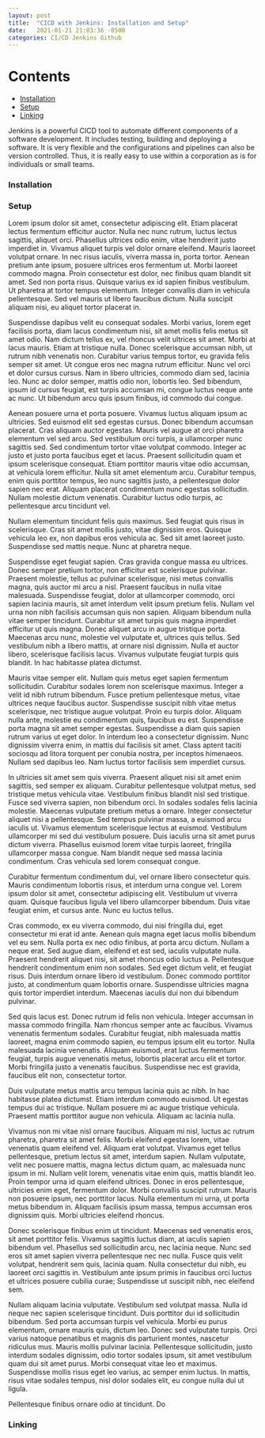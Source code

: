 ```yaml
---
layout: post
title:  "CICD with Jenkins: Installation and Setup"
date:   2021-01-21 21:03:36 -0500
categories: CI/CD Jenkins Github
---
```

# Contents
 - [Installation](#installation) 
 - [Setup](#setup)
 - [Linking](#Linking)

Jenkins is a powerful CICD tool to automate different components of a software development. It includes testing, building and deploying a software. It is very flexible and the configurations and pipelines can also be version controlled. Thus, it is really easy to use within a corporation as is for individuals or small teams.

### Installation

### Setup

 Lorem ipsum dolor sit amet, consectetur adipiscing elit. Etiam placerat lectus fermentum efficitur auctor. Nulla nec nunc rutrum, luctus lectus sagittis, aliquet orci. Phasellus ultrices odio enim, vitae hendrerit justo imperdiet in. Vivamus aliquet turpis vel dolor ornare eleifend. Mauris laoreet volutpat ornare. In nec risus iaculis, viverra massa in, porta tortor. Aenean pretium ante ipsum, posuere ultrices eros fermentum ut. Morbi laoreet commodo magna. Proin consectetur est dolor, nec finibus quam blandit sit amet. Sed non porta risus. Quisque varius ex id sapien finibus vestibulum. Ut pharetra at tortor tempus elementum. Integer convallis diam in vehicula pellentesque. Sed vel mauris ut libero faucibus dictum. Nulla suscipit aliquam nisi, eu aliquet tortor placerat in.

Suspendisse dapibus velit eu consequat sodales. Morbi varius, lorem eget facilisis porta, diam lacus condimentum nisi, sit amet mollis felis metus sit amet odio. Nam dictum tellus ex, vel rhoncus velit ultrices sit amet. Morbi at lacus mauris. Etiam at tristique nulla. Donec scelerisque accumsan nibh, ut rutrum nibh venenatis non. Curabitur varius tempus tortor, eu gravida felis semper sit amet. Ut congue eros nec magna rutrum efficitur. Nunc vel orci et dolor cursus cursus. Nam in libero ultricies, commodo diam sed, lacinia leo. Nunc ac dolor semper, mattis odio non, lobortis leo. Sed bibendum, ipsum id cursus feugiat, est turpis accumsan mi, congue luctus neque ante ac nunc. Ut bibendum arcu quis ipsum finibus, id commodo dui congue.

Aenean posuere urna et porta posuere. Vivamus luctus aliquam ipsum ac ultricies. Sed euismod elit sed egestas cursus. Donec bibendum accumsan placerat. Cras aliquam auctor egestas. Mauris vel augue at orci pharetra elementum vel sed arcu. Sed vestibulum orci turpis, a ullamcorper nunc sagittis sed. Sed condimentum tortor vitae volutpat commodo. Integer ac justo et justo porta faucibus eget et lacus. Praesent sollicitudin quam et ipsum scelerisque consequat. Etiam porttitor mauris vitae odio accumsan, at vehicula lorem efficitur. Nulla sit amet elementum arcu. Curabitur tempus, enim quis porttitor tempus, leo nunc sagittis justo, a pellentesque dolor sapien nec erat. Aliquam placerat condimentum nunc egestas sollicitudin. Nullam molestie dictum venenatis. Curabitur luctus odio turpis, ac pellentesque arcu tincidunt vel.

Nullam elementum tincidunt felis quis maximus. Sed feugiat quis risus in scelerisque. Cras sit amet mollis justo, vitae dignissim eros. Quisque vehicula leo ex, non dapibus eros vehicula ac. Sed sit amet laoreet justo. Suspendisse sed mattis neque. Nunc at pharetra neque.

Suspendisse eget feugiat sapien. Cras gravida congue massa eu ultrices. Donec semper pretium tortor, non efficitur est scelerisque pulvinar. Praesent molestie, tellus ac pulvinar scelerisque, nisi metus convallis magna, quis auctor mi arcu a nisl. Praesent faucibus in nulla vitae malesuada. Suspendisse feugiat, dolor at ullamcorper commodo, orci sapien lacinia mauris, sit amet interdum velit ipsum pretium felis. Nullam vel urna non nibh facilisis accumsan quis non sapien. Aliquam bibendum nulla vitae semper tincidunt. Curabitur sit amet turpis quis magna imperdiet efficitur ut quis magna. Donec aliquet arcu in augue tristique porta. Maecenas arcu nunc, molestie vel vulputate et, ultrices quis tellus. Sed vestibulum nibh a libero mattis, at ornare nisl dignissim. Nulla et auctor libero, scelerisque facilisis lacus. Vivamus vulputate feugiat turpis quis blandit. In hac habitasse platea dictumst.

Mauris vitae semper elit. Nullam quis metus eget sapien fermentum sollicitudin. Curabitur sodales lorem non scelerisque maximus. Integer a velit id nibh rutrum bibendum. Fusce pretium pellentesque metus, vitae ultrices neque faucibus auctor. Suspendisse suscipit nibh vitae metus scelerisque, nec tristique augue volutpat. Proin eu turpis dolor. Aliquam nulla ante, molestie eu condimentum quis, faucibus eu est. Suspendisse porta magna sit amet semper egestas. Suspendisse a diam quis sapien rutrum varius ut eget dolor. In interdum leo a consectetur dignissim. Nunc dignissim viverra enim, in mattis dui facilisis sit amet. Class aptent taciti sociosqu ad litora torquent per conubia nostra, per inceptos himenaeos. Nullam sed dapibus leo. Nam luctus tortor facilisis sem imperdiet cursus.

In ultricies sit amet sem quis viverra. Praesent aliquet nisi sit amet enim sagittis, sed semper ex aliquam. Curabitur pellentesque volutpat metus, sed tristique metus vehicula vitae. Vestibulum finibus blandit nisl sed tristique. Fusce sed viverra sapien, non bibendum orci. In sodales sodales felis lacinia molestie. Maecenas vulputate pretium metus a ornare. Integer consectetur aliquet nisi a pellentesque. Sed tempus pulvinar massa, a euismod arcu iaculis ut. Vivamus elementum scelerisque lectus at euismod. Vestibulum ullamcorper mi sed dui vestibulum posuere. Duis iaculis urna sit amet purus dictum viverra. Phasellus euismod lorem vitae turpis laoreet, fringilla ullamcorper massa congue. Nam blandit neque sed massa lacinia condimentum. Cras vehicula sed lorem consequat congue.

Curabitur fermentum condimentum dui, vel ornare libero consectetur quis. Mauris condimentum lobortis risus, et interdum urna congue vel. Lorem ipsum dolor sit amet, consectetur adipiscing elit. Vestibulum ut viverra quam. Quisque faucibus ligula vel libero ullamcorper bibendum. Duis vitae feugiat enim, et cursus ante. Nunc eu luctus tellus.

Cras commodo, ex eu viverra commodo, dui nisi fringilla dui, eget consectetur mi erat id ante. Aenean quis magna eget lacus mollis bibendum vel eu sem. Nulla porta ex nec odio finibus, at porta arcu dictum. Nullam a neque erat. Sed augue diam, eleifend et est sed, iaculis vulputate nulla. Praesent hendrerit aliquet nisi, sit amet rhoncus odio luctus a. Pellentesque hendrerit condimentum enim non sodales. Sed eget dictum velit, et feugiat risus. Duis interdum ornare libero id vestibulum. Donec commodo porttitor justo, at condimentum quam lobortis ornare. Suspendisse ultricies magna quis tortor imperdiet interdum. Maecenas iaculis dui non dui bibendum pulvinar.

Sed quis lacus est. Donec rutrum id felis non vehicula. Integer accumsan in massa commodo fringilla. Nam rhoncus semper ante ac faucibus. Vivamus venenatis fermentum sodales. Curabitur feugiat, nibh malesuada mattis laoreet, magna enim commodo sapien, eu tempus ipsum elit eu tortor. Nulla malesuada lacinia venenatis. Aliquam euismod, erat luctus fermentum feugiat, turpis augue venenatis metus, lobortis placerat arcu elit et tortor. Morbi fringilla justo a venenatis faucibus. Suspendisse nec est gravida, faucibus elit non, consectetur tortor.

Duis vulputate metus mattis arcu tempus lacinia quis ac nibh. In hac habitasse platea dictumst. Etiam interdum commodo euismod. Ut egestas tempus dui ac tristique. Nullam posuere mi ac augue tristique vehicula. Praesent mattis porttitor augue non vehicula. Aliquam ac lacinia nulla.

Vivamus non mi vitae nisl ornare faucibus. Aliquam mi nisl, luctus ac rutrum pharetra, pharetra sit amet felis. Morbi eleifend egestas lorem, vitae venenatis quam eleifend vel. Aliquam erat volutpat. Vivamus eget tellus pellentesque, pretium lectus sit amet, interdum sapien. Nullam vulputate, velit nec posuere mattis, magna lectus dictum quam, ac malesuada nunc ipsum in mi. Nullam velit lorem, venenatis vitae enim quis, mattis blandit leo. Proin tempor urna id quam eleifend ultrices. Donec in eros pellentesque, ultricies enim eget, fermentum dolor. Morbi convallis suscipit rutrum. Mauris non posuere ipsum, nec porttitor lacus. Nulla elementum mi urna, ut porta metus bibendum in. Aliquam facilisis ipsum massa, tempus accumsan eros dignissim quis. Morbi ultricies eleifend rhoncus.

Donec scelerisque finibus enim ut tincidunt. Maecenas sed venenatis eros, sit amet porttitor felis. Vivamus sagittis luctus diam, at iaculis sapien bibendum vel. Phasellus sed sollicitudin arcu, nec lacinia neque. Nunc sed eros sit amet sapien viverra pellentesque nec nec nulla. Fusce quis velit volutpat, hendrerit sem quis, lacinia quam. Nulla consectetur dui nibh, eu laoreet orci sagittis in. Vestibulum ante ipsum primis in faucibus orci luctus et ultrices posuere cubilia curae; Suspendisse ut suscipit nibh, nec eleifend sem.

Nullam aliquam lacinia vulputate. Vestibulum sed volutpat massa. Nulla id neque nec sapien scelerisque tincidunt. Duis porttitor dui id sollicitudin bibendum. Sed porta accumsan turpis vel vehicula. Morbi eu purus elementum, ornare mauris quis, dictum leo. Donec sed vulputate turpis. Orci varius natoque penatibus et magnis dis parturient montes, nascetur ridiculus mus. Mauris mollis pulvinar lacinia. Pellentesque sollicitudin, justo interdum sodales dignissim, odio tortor sodales ipsum, sit amet vestibulum quam dui sit amet purus. Morbi consequat vitae leo et maximus. Suspendisse mollis risus eget leo varius, ac semper enim luctus. In mattis, risus vitae sodales tempus, nisl dolor sodales elit, eu congue nulla dui ut ligula.

Pellentesque finibus ornare odio at tincidunt. Do

### Linking